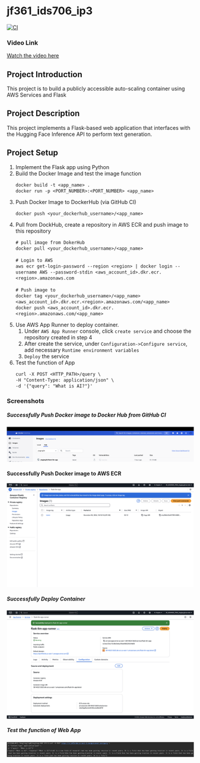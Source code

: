# jf361_ids706_ip3
[![CI](https://github.com/siyiia/jf361_ids706_ip3/actions/workflows/cicd.yml/badge.svg)](https://github.com/siyiia/jf361_ids706_ip3/actions/workflows/cicd.yml)

### Video Link
[Watch the video here]()

## Project Introduction
This project is to build a publicly accessible auto-scaling container using AWS Services and Flask

## Project Description
This project implements a Flask-based web application that interfaces with the Hugging Face Inference API to perform text generation.

## Project Setup
1. Implement the Flask app using Python
2. Build the Docker Image and test the image function
   ```
   docker build -t <app_name> .
   docker run -p <PORT_NUMBER>:<PORT_NUMBER> <app_name>
   ```
3. Push Docker Image to DockerHub (via GitHub CI)
   ```
   docker push <your_dockerhub_username>/<app_name>
   ```
4. Pull from DockHub, create a repository in AWS ECR and push image to this repository
   ```
   # pull image from DokerHub
   docker pull <your_dockerhub_username>/<app_name>
   
   # Login to AWS
   aws ecr get-login-password --region <region> | docker login --username AWS --password-stdin <aws_account_id>.dkr.ecr.<region>.amazonaws.com
   
   # Push image to 
   docker tag <your_dockerhub_username>/<app_name> <aws_account_id>.dkr.ecr.<region>.amazonaws.com/<app_name>
   docker push <aws_account_id>.dkr.ecr.<region>.amazonaws.com/<app_name>
   ```
5. Use AWS App Runner to deploy container.
   1. Under `AWS App Runner` console, click `create service` and choose the repository created in step 4
   2. After create the service, under `Configuration->Configure service`, add necessary `Runtime environment variables`
   3. `Deploy` the service
6. Test the function of App
   ```
   curl -X POST <HTTP_PATH>/query \
   -H "Content-Type: application/json" \
   -d '{"query": "What is AI?"}'
   ```
### Screenshots
##### Successfully Push Docker image to Docker Hub from GitHub CI
<img src="screenshots/docker.png">

#### Successfully Push Docker image to AWS ECR
<img src="screenshots/ECR.png">

##### Successfully Deploy Container
<img src="screenshots/deploy.png">

##### Test the function of Web App
<img src="screenshots/test.png">


